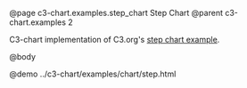 @page c3-chart.examples.step_chart Step Chart
@parent c3-chart.examples 2

C3-chart implementation of C3.org's [step chart example](http://c3js.org/samples/chart_step.html).

@body

@demo ../c3-chart/examples/chart/step.html